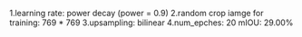 1.learning rate: power decay (power = 0.9)
2.random crop iamge for training: 769 * 769
3.upsampling: bilinear
4.num_epches: 20
mIOU: 29.00%